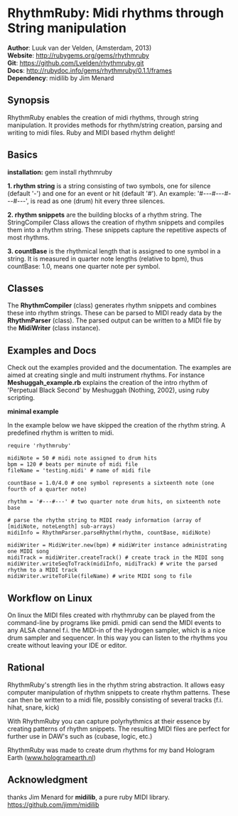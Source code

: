 RhythmRuby: Midi rhythms through String manipulation 
====================================================

**Author**:         Luuk van der Velden, (Amsterdam, 2013)                                                                           
**Website**:       http://rubygems.org/gems/rhythmruby                                                                               
**Git**:            https://github.com/Lvelden/rhythmruby.git                                                                        
**Docs**:           http://rubydoc.info/gems/rhythmruby/0.1.1/frames                                                                 
**Dependency**:    midilib by Jim Menard                                                                                            

Synopsis
--------

RhythmRuby enables the creation of midi rhythms, through string manipulation. 
It provides methods for rhythm/string creation, parsing and writing to midi files.
Ruby and MIDI based rhythm delight!

Basics
------

**installation:** gem install rhythmruby

**1. rhythm string** is a string consisting of two symbols,
one for silence (default '-') and one for an event or hit (default '#'). An example:
'#---#---#---#---', is read as one (drum) hit every three silences. 

**2. rhythm snippets** are the building blocks of a rhythm string. The
StringCompiler Class allows the creation of rhythm snippets and compiles them into a rhythm string.
These snippets capture the repetitive aspects of most rhythms.

**3. countBase** is the rhythmical length that is assigned to one symbol in a string.
It is measured in quarter note lengths (relative to bpm), thus countBase: 1.0, means one quarter note per symbol. 

Classes
-------
The **RhythmCompiler** (class) generates rhythm snippets and combines these into rhythm strings.
These can be parsed to MIDI ready data by the **RhythmParser** (class).
The parsed output can be written to a MIDI file by the **MidiWriter** (class instance). 

Examples and Docs
-----------------

Check out the examples provided and the documentation. The examples are aimed at 
creating single and multi instrument rhythms. For instance **Meshuggah_example.rb** explains the creation of the
intro rhythm of 'Perpetual Black Second' by Meshuggah (Nothing, 2002), using ruby scripting.


**minimal example**

In the example below we have skipped the creation of the rhythm string. 
A predefined rhythm is written to midi.

    require 'rhythmruby'
    
    midiNote = 50 # midi note assigned to drum hits
    bpm = 120 # beats per minute of midi file
    fileName = 'testing.midi' # name of midi file
    
    countBase = 1.0/4.0 # one symbol represents a sixteenth note (one fourth of a quarter note)
        
    rhythm = '#---#---' # two quarter note drum hits, on sixteenth note base
    
    # parse the rhythm string to MIDI ready information (array of [midiNote, noteLength] sub-arrays)
    midiInfo = RhythmParser.parseRhythm(rhythm, countBase, midiNote)
    
    midiWriter = MidiWriter.new(bpm) # midiWriter instance administrating one MIDI song
    midiTrack = midiWriter.createTrack() # create track in the MIDI song
    midiWriter.writeSeqToTrack(midiInfo, midiTrack) # write the parsed rhythm to a MIDI track
    midiWriter.writeToFile(fileName) # write MIDI song to file

Workflow on Linux
--------

On linux the MIDI files created with rhythmruby can be played from the command-line by programs like
pmidi. pmidi can send the MIDI events to any ALSA channel f.i. the MIDI-in of the Hydrogen sampler, which
is a nice drum sampler and sequencer. In this way you can listen to the rhythms you create without leaving your
IDE or editor.

Rational
--------

RhythmRuby's strength lies in the rhythm string abstraction. It allows easy computer
manipulation of rhythm snippets to create rhythm patterns. These can then be
written to a midi file, possibly consisting of several tracks (f.i. hihat, snare, kick)

With RhythmRuby you can capture polyrhythmics at their essence by creating patterns of rhythm snippets.
The resulting MIDI files are perfect for further use in DAW's such as (cubase, logic, etc.)

RhythmRuby was made to create drum rhythms for my band Hologram Earth (www.hologramearth.nl)

Acknowledgment
--------------
thanks Jim Menard for **midilib**, a pure ruby MIDI library.
https://github.com/jimm/midilib
